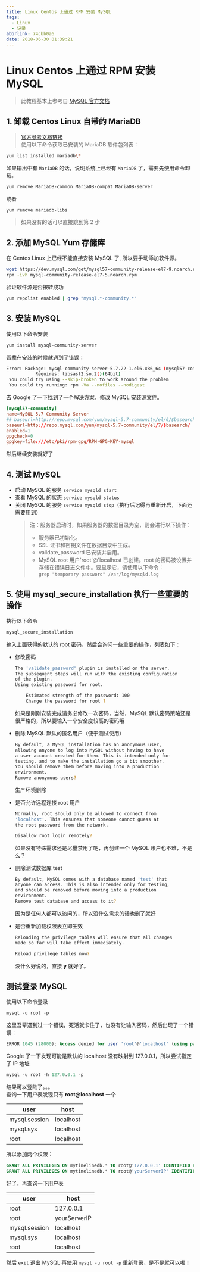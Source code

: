 ```yaml
---
title: Linux Centos 上通过 RPM 安装 MySQL
tags:
  - Linux
  - 记录
abbrlink: 74cbb0a6
date: 2018-06-30 01:39:21
---
```


# Linux Centos 上通过 RPM 安装 MySQL

> 此教程基本上参考自 [MySQL 官方文档](https://dev.mysql.com/doc/mysql-repo-excerpt/5.6/en/linux-installation-yum-repo.html)

## 1. 卸载 Centos Linux 自带的 MariaDB

> [官方参考文档链接](https://dev.mysql.com/doc/mysql-repo-excerpt/5.6/en/replace-third-party-yum.html)  
> 使用以下命令获取已安装的 MariaDB 软件包列表：

```bash
yum list installed mariadb\*
```

如果输出中有 `MariaDB` 的话，说明系统上已经有 `MariaDB` 了，需要先使用命令卸载。

```bash
yum remove MariaDB-common MariaDB-compat MariaDB-server
```

或者

```bash
yum remove mariadb-libs
```

> 如果没有的话可以直接跳到第 2 步

## 2. 添加 MySQL Yum 存储库

在 Centos Linux 上已经不能直接安装 MySQL 了, 所以要手动添加软件源。

```bash
wget https://dev.mysql.com/get/mysql57-community-release-el7-9.noarch.rpm
rpm -ivh mysql-community-release-el7-5.noarch.rpm
```

验证软件源是否按转成功

```bash
yum repolist enabled | grep "mysql.*-community.*"
```

## 3. 安装 MySQL

使用以下命令安装

```bash
yum install mysql-community-server
```

吾辈在安装的时候就遇到了错误：

```bash
Error: Package: mysql-community-server-5.7.22-1.el6.x86_64 (mysql57-community)
           Requires: libsasl2.so.2()(64bit)
 You could try using --skip-broken to work around the problem
 You could try running: rpm -Va --nofiles --nodigest
```

去 Google 了一下找到了一个解决方案，修改 MySQL 安装源文件。

```conf
[mysql57-community]
name=MySQL 5.7 Community Server
## baseurl=http://repo.mysql.com/yum/mysql-5.7-community/el/6/$basearch/
baseurl=http://repo.mysql.com/yum/mysql-5.7-community/el/7/$basearch/
enabled=1
gpgcheck=0
gpgkey=file:///etc/pki/rpm-gpg/RPM-GPG-KEY-mysql
```

然后继续安装就好了

## 4. 测试 MySQL

- 启动 MySQL 的服务 `service mysqld start`
- 查看 MySQL 的状态 `service mysqld status`
- 关闭 MySQL 的服务 `service mysqld stop`（执行后记得再重新开启，下面还需要用到）
  > 注：服务器启动时，如果服务器的数据目录为空，则会进行以下操作：
  >
  > - 服务器已初始化。
  > - SSL 证书和密钥文件在数据目录中生成。
  > - validate_password 已安装并启用。
  > - MySQL root 用户'root'@'localhost 已创建。root 的密码被设置并存储在错误日志文件中。要显示它，请使用以下命令：  
  >   `grep "temporary password" /var/log/mysqld.log`

## 5. 使用 **mysql_secure_installation** 执行一些重要的操作

执行以下命令

```bash
mysql_secure_installation
```

输入上面获得的默认的 root 密码，然后会询问一些重要的操作，列表如下：

- 修改密码

  ```bash
  The 'validate_password' plugin is installed on the server.
  The subsequent steps will run with the existing configuration
  of the plugin.
  Using existing password for root.

      Estimated strength of the password: 100
      Change the password for root ?
  ```

  如果是刚刚安装完成请务必修改一次密码，当然，MySQL 默认密码策略还是很严格的，所以要输入一个安全度较高的密码哦

- 删除 MySQL 默认的匿名用户（便于测试使用）

  ```bash
  By default, a MySQL installation has an anonymous user,
  allowing anyone to log into MySQL without having to have
  a user account created for them. This is intended only for
  testing, and to make the installation go a bit smoother.
  You should remove them before moving into a production
  environment.
  Remove anonymous users?
  ```

  生产环境删除

- 是否允许远程连接 root 用户

  ```bash
  Normally, root should only be allowed to connect from
  'localhost'. This ensures that someone cannot guess at
  the root password from the network.

  Disallow root login remotely?
  ```

  如果没有特殊需求还是尽量禁用了吧，再创建一个 MySQL 账户也不难，不是么？

- 删除测试数据库 test

  ```bash
  By default, MySQL comes with a database named 'test' that
  anyone can access. This is also intended only for testing,
  and should be removed before moving into a production
  environment.
  Remove test database and access to it?
  ```

  因为是任何人都可以访问的，所以没什么需求的话也删了就好

- 是否重新加载权限表立即生效

  ```bash
  Reloading the privilege tables will ensure that all changes
  made so far will take effect immediately.

  Reload privilege tables now?
  ```

  没什么好说的，直接 **y** 就好了。

## 测试登录 MySQL

使用以下命令登录

```sql
mysql -u root -p
```

这里吾辈遇到过一个错误，死活就卡住了，也没有让输入密码，然后出现了一个错误：

```sql
ERROR 1045 (28000): Access denied for user 'root'@'localhost' (using password: NO)
```

Google 了一下发现可能是默认的 localhost 没有映射到 127.0.0.1，所以尝试指定了 IP 地址

```sql
mysql -u root -h 127.0.0.1 -p
```

结果可以登陆了。。。  
查询一下用户表发现只有 **root@localhost** 一个

| user          | host      |
| ------------- | --------- |
| mysql.session | localhost |
| mysql.sys     | localhost |
| root          | localhost |

所以添加两个权限：

```sql
GRANT ALL PRIVILEGES ON mytimelinedb.* TO root@'127.0.0.1' IDENTIFIED BY 'yourRootPassword';
GRANT ALL PRIVILEGES ON mytimelinedb.* TO root@'yourServerIP' IDENTIFIED BY 'yourRootPassword';
```

好了，再查询一下用户表

| user          | host         |
| ------------- | ------------ |
| root          | 127.0.0.1    |
| root          | yourServerIP |
| mysql.session | localhost    |
| mysql.sys     | localhost    |
| root          | localhost    |

然后 `exit` 退出 MySQL 再使用 `mysql -u root -p` 重新登录，是不是就可以啦！
